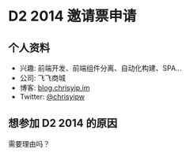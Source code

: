 # D2 2014 邀请票申请

## 个人资料

- 兴趣: 前端开发、前端组件分离、自动化构建、SPA...
- 公司: 飞飞商城
- 博客: [blog.chrisyip.im](http://blog.chrisyip.im/)
- Twitter: [@chrisyipw](https://twitter.com/chrisyipw)

## 想参加 D2 2014 的原因

需要理由吗？
